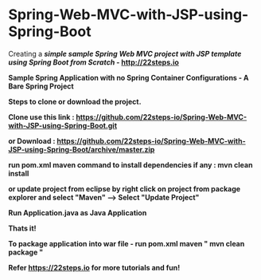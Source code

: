 # Spring-Web-MVC-with-JSP-using-Spring-Boot
Creating a <b><i>simple sample Spring Web MVC project with JSP template using Spring Boot from Scratch </i><b> - http://22steps.io

Sample Spring Application with no Spring Container Configurations - A Bare Spring Project

Steps to clone or download the project.

Clone use this link : https://github.com/22steps-io/Spring-Web-MVC-with-JSP-using-Spring-Boot.git

or <b>Download</b> : https://github.com/22steps-io/Spring-Web-MVC-with-JSP-using-Spring-Boot/archive/master.zip

run pom.xml maven <b>command to install dependencies</b> if any : mvn clean install 

or update project from eclipse by right click on project from package explorer and select <b>"Maven" --> Select "Update Project"</b>

Run Application.java as Java Application

Thats it!

To package application into war file -
run pom.xml maven " <b>mvn clean package </b> " 


Refer https://22steps.io for more tutorials and fun!
